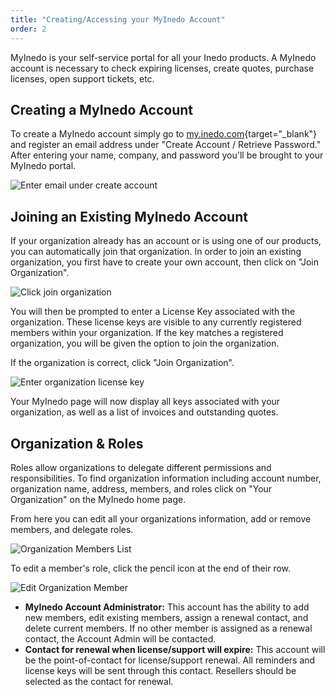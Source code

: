 ```yaml
---
title: "Creating/Accessing your MyInedo Account"
order: 2
---
```


MyInedo is your self-service portal for all your Inedo products. A MyInedo account is necessary to check expiring licenses, create quotes, purchase licenses, open support tickets, etc. 

## Creating a MyInedo Account
To create a MyInedo account simply go to [my.inedo.com](https://my.inedo.com/){target="_blank"} and register an email address under "Create Account / Retrieve Password." After entering your name, company, and password you'll be brought to your MyInedo portal.

![Enter email under create account](/resources/docs/myinedo-myinedoaccount-createaccount.png)


## Joining an Existing MyInedo Account
If your organization already has an account or is using one of our products, you can automatically join that organization. In order to join an existing organization, you first have to create your own account, then click on "Join Organization".

![Click join organization](/resources/docs/myinedo-myinedoaccount-joinorganization.png)

You will then be prompted to enter a License Key associated with the organization. These license keys are visible to any currently registered members within your organization. If the key matches a registered organization, you will be given the option to join the organization.

If the organization is correct, click "Join Organization".

![Enter organization license key](/resources/docs/myinedo-myinedoaccount-joinorganizationlicensekey.png)

Your MyInedo page will now display all keys associated with your organization, as well as a list of invoices and outstanding quotes. 

## Organization & Roles
Roles allow organizations to delegate different permissions and responsibilities. To find organization information including account number, organization name, address, members, and roles click on "Your Organization" on the MyInedo home page. 

From here you can edit all your organizations information, add or remove members, and delegate roles. 

![Organization Members List](/resources/docs/myinedo-myinedoaccount-organizationdetails%281%29.png)

To edit a member's role, click the pencil icon at the end of their row. 

![Edit Organization Member](/resources/docs/myinedo-myinedoaccount-editmember%281%29.png)

* **MyInedo Account Administrator:** This account has the ability to add new members, edit existing members, assign a renewal contact, and delete current members. If no other member is assigned as a renewal contact, the Account Admin will be contacted. 
* **Contact for renewal when license/support will expire:** This account will be the point-of-contact for license/support renewal. All reminders and license keys will be sent through this contact. Resellers should be selected as the contact for renewal. 
